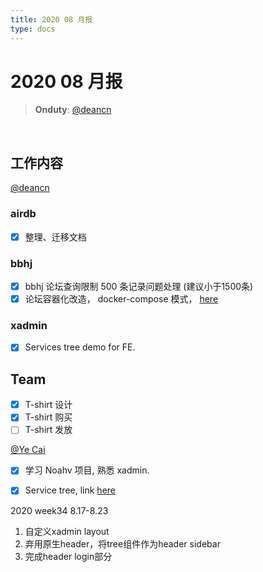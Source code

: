 ```yaml
---
title: 2020 08 月报
type: docs
---
```



#  2020 08 月报

> **Onduty**: [@deancn](https://github.com/deancn)
<br>

## 工作内容

[@deancn](https://github.com/deancn)

### airdb

- [X] 整理、迁移文档

### bbhj 

- [X] bbhj 论坛查询限制 500 条记录问题处理 (建议小于1500条)
- [X] 论坛容器化改造， docker-compose 模式， [here](https://github.com/airdb/bbhj)

### xadmin

- [X] Services tree demo for FE. 

## Team
- [X] T-shirt 设计
- [X] T-shirt 购买
- [ ] T-shirt 发放

[@Ye Cai](https://github.com/yeecai)

- [X] 学习 Noahv 项目, 熟悉 xadmin.
- [X] Service tree, link [here](https://xadmin.airdb.com/#/bbs/list)


2020 week34 8.17-8.23
1. 自定义xadmin layout
2. 弃用原生header，将tree组件作为header sidebar
3. 完成header login部分
